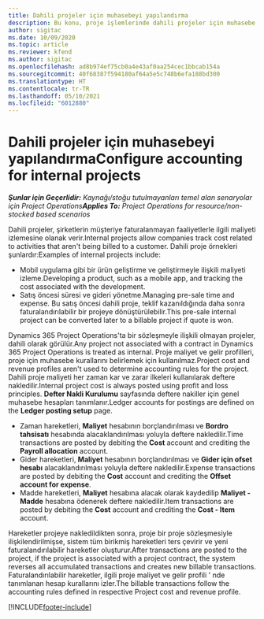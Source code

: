 ```yaml
---
title: Dahili projeler için muhasebeyi yapılandırma
description: Bu konu, proje işlemlerinde dahili projeler için muhasebe uygulamaları ayarlama hakkında bilgi sağlar.
author: sigitac
ms.date: 10/09/2020
ms.topic: article
ms.reviewer: kfend
ms.author: sigitac
ms.openlocfilehash: ad8b974ef75cb0a4e43af0aa254cec1bbcab154a
ms.sourcegitcommit: 40f68387f594180af64a5e5c748b6efa188bd300
ms.translationtype: HT
ms.contentlocale: tr-TR
ms.lasthandoff: 05/10/2021
ms.locfileid: "6012880"
---
```

# <a name="configure-accounting-for-internal-projects"></a><span data-ttu-id="3a521-103">Dahili projeler için muhasebeyi yapılandırma</span><span class="sxs-lookup"><span data-stu-id="3a521-103">Configure accounting for internal projects</span></span>

<span data-ttu-id="3a521-104">_**Şunlar için Geçerlidir:** Kaynağı/stoğu tutulmayanları temel alan senaryolar için Project Operations_</span><span class="sxs-lookup"><span data-stu-id="3a521-104">_**Applies To:** Project Operations for resource/non-stocked based scenarios_</span></span>

<span data-ttu-id="3a521-105">Dahili projeler, şirketlerin müşteriye faturalanmayan faaliyetlerle ilgili maliyeti izlemesine olanak verir.</span><span class="sxs-lookup"><span data-stu-id="3a521-105">Internal projects allow companies track cost related to activities that aren't being billed to a customer.</span></span> <span data-ttu-id="3a521-106">Dahili proje örnekleri şunlardır:</span><span class="sxs-lookup"><span data-stu-id="3a521-106">Examples of internal projects include:</span></span>

- <span data-ttu-id="3a521-107">Mobil uygulama gibi bir ürün geliştirme ve geliştirmeyle ilişkili maliyeti izleme.</span><span class="sxs-lookup"><span data-stu-id="3a521-107">Developing a product, such as a mobile app, and tracking the cost associated with the development.</span></span>
- <span data-ttu-id="3a521-108">Satış öncesi süresi ve gideri yönetme.</span><span class="sxs-lookup"><span data-stu-id="3a521-108">Managing pre-sale time and expense.</span></span> <span data-ttu-id="3a521-109">Bu satış öncesi dahili proje, teklif kazanıldığında daha sonra faturalandırılabilir bir projeye dönüştürülebilir.</span><span class="sxs-lookup"><span data-stu-id="3a521-109">This pre-sale internal project can be converted later to a billable project if quote is won.</span></span>

<span data-ttu-id="3a521-110">Dynamics 365 Project Operations'ta bir sözleşmeyle ilişkili olmayan projeler, dahili olarak görülür.</span><span class="sxs-lookup"><span data-stu-id="3a521-110">Any project not associated with a contract in Dynamics 365 Project Operations is treated as internal.</span></span> <span data-ttu-id="3a521-111">Proje maliyet ve gelir profilleri, proje için muhasebe kurallarını belirlemek için kullanılmaz.</span><span class="sxs-lookup"><span data-stu-id="3a521-111">Project cost and revenue profiles aren't used to determine accounting rules for the project.</span></span> <span data-ttu-id="3a521-112">Dahili proje maliyeti her zaman kar ve zarar ilkeleri kullanılarak deftere nakledilir.</span><span class="sxs-lookup"><span data-stu-id="3a521-112">Internal project cost is always posted using profit and loss principles.</span></span> <span data-ttu-id="3a521-113">**Defter Nakli Kurulumu** sayfasında deftere nakiller için genel muhasebe hesapları tanımlanır.</span><span class="sxs-lookup"><span data-stu-id="3a521-113">Ledger accounts for postings are defined on the **Ledger posting setup** page.</span></span>

- <span data-ttu-id="3a521-114">Zaman hareketleri, **Maliyet** hesabının borçlandırılması ve **Bordro tahsisatı** hesabında alacaklandırılması yoluyla deftere nakledilir.</span><span class="sxs-lookup"><span data-stu-id="3a521-114">Time transactions are posted by debiting the **Cost** account and crediting the **Payroll allocation** account.</span></span>
- <span data-ttu-id="3a521-115">Gider hareketleri, **Maliyet** hesabının borçlandırılması ve **Gider için ofset hesabı** alacaklandırılması yoluyla deftere nakledilir.</span><span class="sxs-lookup"><span data-stu-id="3a521-115">Expense transactions are posted by debiting the **Cost** account and crediting the **Offset account for expense**.</span></span>
- <span data-ttu-id="3a521-116">Madde hareketleri, **Maliyet** hesabına alacak olarak kaydedilip **Maliyet - Madde** hesabına ödenerek deftere nakledilir.</span><span class="sxs-lookup"><span data-stu-id="3a521-116">Item transactions are posted by debiting the **Cost** account and crediting the **Cost - Item** account.</span></span>

<span data-ttu-id="3a521-117">Hareketler projeye nakledildikten sonra, proje bir proje sözleşmesiyle ilişkilendirilmişse, sistem tüm birikmiş hareketleri ters çevirir ve yeni faturalandırılabilir hareketler oluşturur.</span><span class="sxs-lookup"><span data-stu-id="3a521-117">After transactions are posted to the project, if the project is associated with a project contract, the system reverses all accumulated transactions and creates new billable transactions.</span></span> <span data-ttu-id="3a521-118">Faturalandırılabilir hareketler, ilgili proje maliyet ve gelir profili ' nde tanımlanan hesap kurallarını izler.</span><span class="sxs-lookup"><span data-stu-id="3a521-118">The billable transactions follow the accounting rules defined in respective Project cost and revenue profile.</span></span>




[!INCLUDE[footer-include](../includes/footer-banner.md)]
